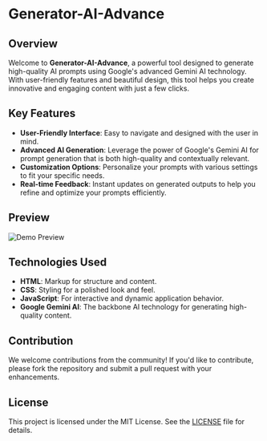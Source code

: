 # Generator-AI-Advance

## Overview

Welcome to **Generator-AI-Advance**, a powerful tool designed to generate high-quality AI prompts using Google's advanced Gemini AI technology. With user-friendly features and beautiful design, this tool helps you create innovative and engaging content with just a few clicks.

## Key Features

- **User-Friendly Interface**: Easy to navigate and designed with the user in mind.
- **Advanced AI Generation**: Leverage the power of Google's Gemini AI for prompt generation that is both high-quality and contextually relevant.
- **Customization Options**: Personalize your prompts with various settings to fit your specific needs.
- **Real-time Feedback**: Instant updates on generated outputs to help you refine and optimize your prompts efficiently.

## Preview

![Demo Preview](https://your-image-url-here.com)  <!-- You can replace this URL with a link to a demo image or video of your application. -->

## Technologies Used

- **HTML**: Markup for structure and content.
- **CSS**: Styling for a polished look and feel.
- **JavaScript**: For interactive and dynamic application behavior.
- **Google Gemini AI**: The backbone AI technology for generating high-quality content.

## Contribution

We welcome contributions from the community! If you'd like to contribute, please fork the repository and submit a pull request with your enhancements.

## License

This project is licensed under the MIT License. See the [LICENSE](https://opensource.org/licenses/MIT) file for details.
